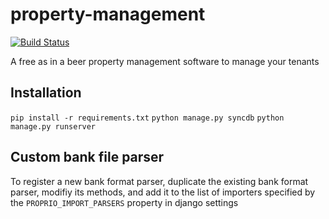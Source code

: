 property-management
===================
[![Build Status](https://drone.io/github.com/oadam/proprio/status.png)](https://drone.io/github.com/oadam/proprio/latest)

A free as in a beer property management software to manage your tenants

Installation
------------
`pip install -r requirements.txt`
`python manage.py syncdb`
`python manage.py runserver`

Custom bank file parser
-----------------------
To register a new bank format parser, duplicate the existing bank format parser, modifiy its methods, and add it to the list of importers specified by the `PROPRIO_IMPORT_PARSERS` property in django settings
